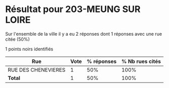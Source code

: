 # Résultat pour 203-MEUNG SUR LOIRE

Sur l'ensemble de la ville il y a eu 2 réponses dont 1 réponses avec une rue citée (50%)

1 points noirs identifiés

| Rue | Vote | % réponses | % Nb rues cités|
|-----|------|------------|----------------|
| RUE DES CHENEVIERES | 1 | 50% | 100%|
| **Total** | 1 | 50% | 100%|
